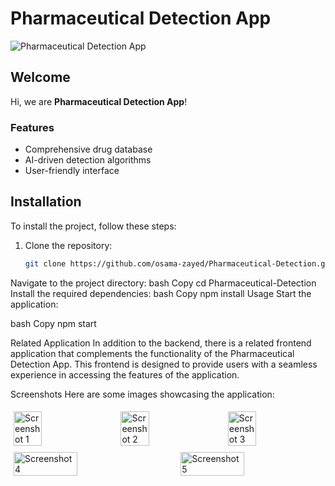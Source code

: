 # Pharmaceutical Detection App

![Pharmaceutical Detection App](https://osamazayed.com/images/portfolio-11.webp)

## Welcome

Hi, we are **Pharmaceutical Detection App**!

### Features

- Comprehensive drug database
- AI-driven detection algorithms
- User-friendly interface

## Installation

To install the project, follow these steps:

1. Clone the repository:
   ```bash
   git clone https://github.com/osama-zayed/Pharmaceutical-Detection.git
Navigate to the project directory:
bash
Copy
cd Pharmaceutical-Detection
Install the required dependencies:
bash
Copy
npm install
Usage
Start the application:

bash
Copy
npm start

Related Application
In addition to the backend, there is a related frontend application that complements the functionality of the Pharmaceutical Detection App. This frontend is designed to provide users with a seamless experience in accessing the features of the application.

Screenshots
Here are some images showcasing the application:

<div style="display: flex; flex-wrap: wrap; justify-content: space-between;">

<img src="https://osamazayed.com/images/medecine_app/1.jpg" alt="Screenshot 1" style="width: 30%; height: auto; margin: 5px;">

<img src="https://osamazayed.com/images/medecine_app/2.jpg" alt="Screenshot 2" style="width: 30%; height: auto; margin: 5px;">

<img src="https://osamazayed.com/images/medecine_app/3.jpg" alt="Screenshot 3" style="width: 30%; height: auto; margin: 5px;">

<img src="https://osamazayed.com/images/medecine_app/4.jpg" alt="Screenshot 4" style="width: 45%; height: auto; margin: 5px;">

<img src="https://osamazayed.com/images/medecine_app/5.jpg" alt="Screenshot 5" style="width: 45%; height: auto; margin: 5px;">

</div>
